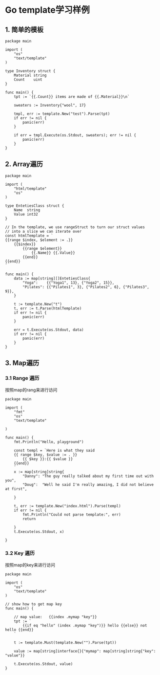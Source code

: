 # Go template学习样例

## 1. 简单的模板

	package main

	import (
		"os"
		"text/template"
	)
	
	type Inventory struct {
		Material string
		Count    uint
	}
	
	func main() {
		tpt := `{{.Count}} items are made of {{.Material}}\n`
	
		sweaters := Inventory{"wool", 17}
	
		tmpl, err := template.New("test").Parse(tpt)
		if err != nil {
			panic(err)
		}
	
		if err = tmpl.Execute(os.Stdout, sweaters); err != nil {
			panic(err)
		}
	}


## 2. Array遍历

	package main

	import (
		"html/template"
		"os"
	)
	
	type EntetiesClass struct {
		Name  string
		Value int32
	}
	
	// In the template, we use rangeStruct to turn our struct values
	// into a slice we can iterate over
	const htmlTemplate = `
	{{range $index, $element := .}}
		{{$index}}
			{{range $element}}
				{{.Name}} {{.Value}}
			{{end}}
	{{end}}
	`
	
	func main() {
		data := map[string][]EntetiesClass{
			"Yoga":    {{"Yoga1", 13}, {"Yoga2", 15}},
			"Pilates": {{"Pilates1", 3}, {"Pilates2", 6}, {"Pilates3", 9}},
		}
	
		t := template.New("t")
		t, err := t.Parse(htmlTemplate)
		if err != nil {
			panic(err)
		}
	
		err = t.Execute(os.Stdout, data)
		if err != nil {
			panic(err)
		}
	}



## 3. Map遍历

### 3.1 Range 遍历

按照map的rang来进行访问

	package main

	import (
	    "fmt"
	    "os"
	    "text/template"
	
	)
	
	func main() {
	    fmt.Println("Hello, playground")
	
	    const templ = `Here is what they said
	    {{ range $key, $value := . }}
	        {{ $key }}:{{ $value }}
	    {{end}}
	    `
	    x := map[string]string{
	        "Danny": "The guy really talked about my first time out with you",
	        "Doug":  "Well he said I'm really amazing, I did not believe at first",
	
	    }
	
	    t, err := template.New("index.html").Parse(templ)
	    if err != nil {
	        fmt.Println("Could not parse template:", err)
	        return
	
	    }
	    t.Execute(os.Stdout, x)
	
	}

### 3.2 Key 遍历

按照map的key来进行访问

	package main

	import (
		"os"
		"text/template"
	)
	
	// show how to get map key
	func main() {
	
		// map value:	{{index .mymap "key"}}
		tpt := `
			{{if eq "hello" (index .mymap "key")}} hello {{else}} not hello {{end}} 
		`
	
		t := template.Must(template.New("").Parse(tpt))
	
		value := map[string]interface{}{"mymap": map[string]string{"key": "value"}}
	
		t.Execute(os.Stdout, value)
	}

